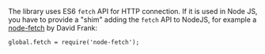 The library uses ES6 `fetch` API for HTTP connection. If it is used in Node JS,
you have to provide a "shim" adding the `fetch` API to NodeJS, for example a
[node-fetch](https://github.com/bitinn/node-fetch) by David Frank:

```
global.fetch = require('node-fetch');

```
